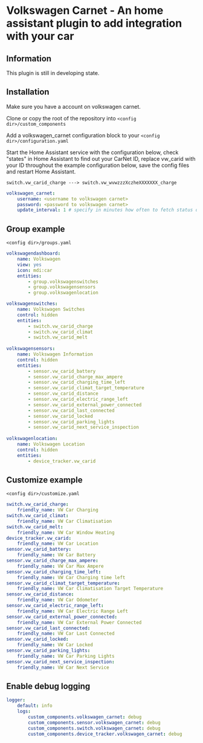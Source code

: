 Volkswagen Carnet - An home assistant plugin to add integration with your car
============================================================
Information
------------
This plugin is still in developing state.

Installation
------------

Make sure you have a account on volkswagen carnet.

Clone or copy the root of the repository into `<config dir>/custom_components`

Add a volkswagen_carnet configuration block to your `<config dir>/configuration.yaml`

Start the Home Assistant service with the configuration below, check "states" in Home Assistant to find out your CarNet ID, replace vw_carid with your ID throughout the example configuration below, save the config files and restart Home Assistant.

```switch.vw_carid_charge ---> switch.vw_wvwzzzXczheXXXXXXX_charge```


```yaml
volkswagen_carnet:
    username: <username to volkswagen carnet>
    password: <password to volkswagen carnet>
    update_interval: 1 # specify in minutes how often to fetch status data from carnet (optional, default 1 min)

```

Group example
------------
`<config dir>/groups.yaml`
```yaml
volkswagendashboard:
    name: Volkswagen
    view: yes
    icon: mdi:car
    entities:
        - group.volkswagenswitches
        - group.volkswagensensors
        - group.volkswagenlocation

volkswagenswitches:
    name: Volkswagen Switches
    control: hidden
    entities:
        - switch.vw_carid_charge
        - switch.vw_carid_climat
        - switch.vw_carid_melt
  
volkswagensensors:
    name: Volkswagen Information
    control: hidden
    entities:
        - sensor.vw_carid_battery
        - sensor.vw_carid_charge_max_ampere
        - sensor.vw_carid_charging_time_left
        - sensor.vw_carid_climat_target_temperature
        - sensor.vw_carid_distance
        - sensor.vw_carid_electric_range_left
        - sensor.vw_carid_external_power_connected
        - sensor.vw_carid_last_connected
        - sensor.vw_carid_locked
        - sensor.vw_carid_parking_lights
        - sensor.vw_carid_next_service_inspection
        
volkswagenlocation:
    name: Volkswagen Location
    control: hidden
    entities:
        - device_tracker.vw_carid
```

Customize example
------------
`<config dir>/customize.yaml`
```yaml
switch.vw_carid_charge:
    friendly_name: VW Car Charging
switch.vw_carid_climat:
    friendly_name: VW Car Climatisation
switch.vw_carid_melt:
    friendly_name: VW Car Window Heating
device_tracker.vw_carid:
    friendly_name: VW Car Location
sensor.vw_carid_battery:
    friendly_name: VW Car Battery
sensor.vw_carid_charge_max_ampere:
    friendly_name: VW Car Max Ampere
sensor.vw_carid_charging_time_left:
    friendly_name: VW Car Charging time left
sensor.vw_carid_climat_target_temperature:
    friendly_name: VW Car Climatisation Target Temperature
sensor.vw_carid_distance:
    friendly_name: VW Car Odometer
sensor.vw_carid_electric_range_left:
    friendly_name: VW Car Electric Range Left
sensor.vw_carid_external_power_connected:
    friendly_name: VW Car External Power Connected
sensor.vw_carid_last_connected:
    friendly_name: VW Car Last Connected
sensor.vw_carid_locked:
    friendly_name: VW Car Locked
sensor.vw_carid_parking_lights:
    friendly_name: VW Car Parking Lights
sensor.vw_carid_next_service_inspection:
    friendly_name: VW Car Next Service
```

Enable debug logging
------------
```yaml
logger:
    default: info
    logs:
        custom_components.volkswagen_carnet: debug
        custom_components.sensor.volkswagen_carnet: debug
        custom_components.switch.volkswagen_carnet: debug
        custom_components.device_tracker.volkswagen_carnet: debug
 ```